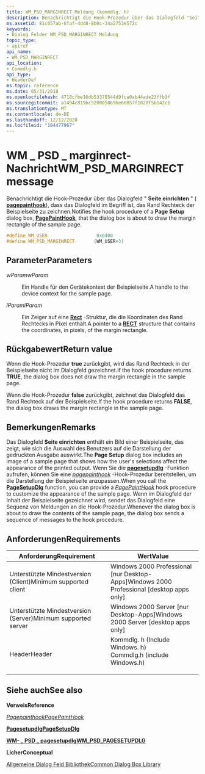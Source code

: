 ```yaml
---
title: WM_PSD_MARGINRECT Meldung (kommdlg. h)
description: Benachrichtigt die Hook-Prozedur über das Dialogfeld "Seite einrichten" (pagepainthook), dass das Dialogfeld im Begriff ist, das Rand Rechteck der Beispielseite zu zeichnen.
ms.assetid: 81c057ab-6faf-4dd8-8b0c-34a2753e572c
keywords:
- Dialog Felder WM_PSD_MARGINRECT Meldung
topic_type:
- apiref
api_name:
- WM_PSD_MARGINRECT
api_location:
- Commdlg.h
api_type:
- HeaderDef
ms.topic: reference
ms.date: 05/31/2018
ms.openlocfilehash: 4718cfbe16db53378544d9fca0ab44ade23ffb3f
ms.sourcegitcommit: a1494c819bc5200050696e66057f1020f5b142cb
ms.translationtype: MT
ms.contentlocale: de-DE
ms.lasthandoff: 12/12/2020
ms.locfileid: "104477967"
---
```

# <a name="wm_psd_marginrect-message"></a><span data-ttu-id="13816-104">WM \_ PSD \_ marginrect-Nachricht</span><span class="sxs-lookup"><span data-stu-id="13816-104">WM\_PSD\_MARGINRECT message</span></span>

<span data-ttu-id="13816-105">Benachrichtigt die Hook-Prozedur über das Dialogfeld " **Seite einrichten** " ( [**pagepainthook**](/windows/win32/api/commdlg/nc-commdlg-lppagepainthook)), dass das Dialogfeld im Begriff ist, das Rand Rechteck der Beispielseite zu zeichnen.</span><span class="sxs-lookup"><span data-stu-id="13816-105">Notifies the hook procedure of a **Page Setup** dialog box, [**PagePaintHook**](/windows/win32/api/commdlg/nc-commdlg-lppagepainthook), that the dialog box is about to draw the margin rectangle of the sample page.</span></span>


```C++
#define WM_USER                  0x0400
#define WM_PSD_MARGINRECT       (WM_USER+3)
```



## <a name="parameters"></a><span data-ttu-id="13816-106">Parameter</span><span class="sxs-lookup"><span data-stu-id="13816-106">Parameters</span></span>

<dl> <dt>

<span data-ttu-id="13816-107">*wParam*</span><span class="sxs-lookup"><span data-stu-id="13816-107">*wParam*</span></span> 
</dt> <dd>

<span data-ttu-id="13816-108">Ein Handle für den Gerätekontext der Beispielseite.</span><span class="sxs-lookup"><span data-stu-id="13816-108">A handle to the device context for the sample page.</span></span>

</dd> <dt>

<span data-ttu-id="13816-109">*lParam*</span><span class="sxs-lookup"><span data-stu-id="13816-109">*lParam*</span></span> 
</dt> <dd>

<span data-ttu-id="13816-110">Ein Zeiger auf eine [**Rect**](/previous-versions//dd162897(v=vs.85)) -Struktur, die die Koordinaten des Rand Rechtecks in Pixel enthält.</span><span class="sxs-lookup"><span data-stu-id="13816-110">A pointer to a [**RECT**](/previous-versions//dd162897(v=vs.85)) structure that contains the coordinates, in pixels, of the margin rectangle.</span></span>

</dd> </dl>

## <a name="return-value"></a><span data-ttu-id="13816-111">Rückgabewert</span><span class="sxs-lookup"><span data-stu-id="13816-111">Return value</span></span>

<span data-ttu-id="13816-112">Wenn die Hook-Prozedur **true** zurückgibt, wird das Rand Rechteck in der Beispielseite nicht im Dialogfeld gezeichnet.</span><span class="sxs-lookup"><span data-stu-id="13816-112">If the hook procedure returns **TRUE**, the dialog box does not draw the margin rectangle in the sample page.</span></span>

<span data-ttu-id="13816-113">Wenn die Hook-Prozedur **false** zurückgibt, zeichnet das Dialogfeld das Rand Rechteck auf der Beispielseite.</span><span class="sxs-lookup"><span data-stu-id="13816-113">If the hook procedure returns **FALSE**, the dialog box draws the margin rectangle in the sample page.</span></span>

## <a name="remarks"></a><span data-ttu-id="13816-114">Bemerkungen</span><span class="sxs-lookup"><span data-stu-id="13816-114">Remarks</span></span>

<span data-ttu-id="13816-115">Das Dialogfeld **Seite einrichten** enthält ein Bild einer Beispielseite, das zeigt, wie sich die Auswahl des Benutzers auf die Darstellung der gedruckten Ausgabe auswirkt.</span><span class="sxs-lookup"><span data-stu-id="13816-115">The **Page Setup** dialog box includes an image of a sample page that shows how the user's selections affect the appearance of the printed output.</span></span> <span data-ttu-id="13816-116">Wenn Sie die [**pagesetupdlg**](/previous-versions/windows/desktop/legacy/ms646937(v=vs.85)) -Funktion aufrufen, können Sie eine [*pagepainthook*](/windows/win32/api/commdlg/nc-commdlg-lppagepainthook) -Hook-Prozedur bereitstellen, um die Darstellung der Beispielseite anzupassen.</span><span class="sxs-lookup"><span data-stu-id="13816-116">When you call the [**PageSetupDlg**](/previous-versions/windows/desktop/legacy/ms646937(v=vs.85)) function, you can provide a [*PagePaintHook*](/windows/win32/api/commdlg/nc-commdlg-lppagepainthook) hook procedure to customize the appearance of the sample page.</span></span> <span data-ttu-id="13816-117">Wenn im Dialogfeld der Inhalt der Beispielseite gezeichnet wird, sendet das Dialogfeld eine Sequenz von Meldungen an die Hook-Prozedur.</span><span class="sxs-lookup"><span data-stu-id="13816-117">Whenever the dialog box is about to draw the contents of the sample page, the dialog box sends a sequence of messages to the hook procedure.</span></span>

## <a name="requirements"></a><span data-ttu-id="13816-118">Anforderungen</span><span class="sxs-lookup"><span data-stu-id="13816-118">Requirements</span></span>



| <span data-ttu-id="13816-119">Anforderung</span><span class="sxs-lookup"><span data-stu-id="13816-119">Requirement</span></span> | <span data-ttu-id="13816-120">Wert</span><span class="sxs-lookup"><span data-stu-id="13816-120">Value</span></span> |
|-------------------------------------|----------------------------------------------------------------------------------------------------------|
| <span data-ttu-id="13816-121">Unterstützte Mindestversion (Client)</span><span class="sxs-lookup"><span data-stu-id="13816-121">Minimum supported client</span></span><br/> | <span data-ttu-id="13816-122">Windows 2000 Professional \[nur Desktop-Apps\]</span><span class="sxs-lookup"><span data-stu-id="13816-122">Windows 2000 Professional \[desktop apps only\]</span></span><br/>                                               |
| <span data-ttu-id="13816-123">Unterstützte Mindestversion (Server)</span><span class="sxs-lookup"><span data-stu-id="13816-123">Minimum supported server</span></span><br/> | <span data-ttu-id="13816-124">Windows 2000 Server \[nur Desktop-Apps\]</span><span class="sxs-lookup"><span data-stu-id="13816-124">Windows 2000 Server \[desktop apps only\]</span></span><br/>                                                     |
| <span data-ttu-id="13816-125">Header</span><span class="sxs-lookup"><span data-stu-id="13816-125">Header</span></span><br/>                   | <dl> <span data-ttu-id="13816-126"><dt>Kommdlg. h (Include Windows. h)</dt></span><span class="sxs-lookup"><span data-stu-id="13816-126"><dt>Commdlg.h (include Windows.h)</dt></span></span> </dl> |



## <a name="see-also"></a><span data-ttu-id="13816-127">Siehe auch</span><span class="sxs-lookup"><span data-stu-id="13816-127">See also</span></span>

<dl> <dt>

<span data-ttu-id="13816-128">**Verweis**</span><span class="sxs-lookup"><span data-stu-id="13816-128">**Reference**</span></span>
</dt> <dt>

[<span data-ttu-id="13816-129">*Pagepainthook*</span><span class="sxs-lookup"><span data-stu-id="13816-129">*PagePaintHook*</span></span>](/windows/win32/api/commdlg/nc-commdlg-lppagepainthook)
</dt> <dt>

<span data-ttu-id="13816-130">[**Pagesetupdlg**](/previous-versions/windows/desktop/legacy/ms646937(v=vs.85))</span><span class="sxs-lookup"><span data-stu-id="13816-130">[**PageSetupDlg**](/previous-versions/windows/desktop/legacy/ms646937(v=vs.85))</span></span>
</dt> <dt>

[<span data-ttu-id="13816-131">**WM- \_ PSD \_ pagesetupdlg**</span><span class="sxs-lookup"><span data-stu-id="13816-131">**WM\_PSD\_PAGESETUPDLG**</span></span>](wm-psd-pagesetupdlg.md)
</dt> <dt>

<span data-ttu-id="13816-132">**Licher**</span><span class="sxs-lookup"><span data-stu-id="13816-132">**Conceptual**</span></span>
</dt> <dt>

[<span data-ttu-id="13816-133">Allgemeine Dialog Feld Bibliothek</span><span class="sxs-lookup"><span data-stu-id="13816-133">Common Dialog Box Library</span></span>](common-dialog-box-library.md)
</dt> </dl>

 


